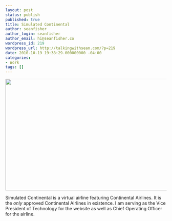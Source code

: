 ```yaml
---
layout: post
status: publish
published: true
title: Simulated Continental
author: seanfisher
author_login: seanfisher
author_email: hi@seanfisher.co
wordpress_id: 219
wordpress_url: http://talkingwithsean.com/?p=219
date: 2010-10-19 19:38:29.000000000 -04:00
categories:
- Work
tags: []
---
```

<a href="http://talkingwithsean.com/wp-content/uploads/SimCOA.jpg"><img class="aligncenter size-full wp-image-220" title="SimCOA" src="http://talkingwithsean.com/wp-content/uploads/SimCOA.jpg" alt="" width="610" height="349" /></a>

Simulated Continental is a virtual airline featuring Continental Airlines. It is the <em>only</em> approved Continental Airlines in&nbsp;existence. I am serving as the Vice President of Technology for the website as well as Chief Operating Officer for the airline.
